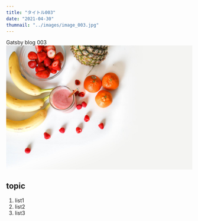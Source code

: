 ```yaml
---
title: "タイトル003"
date: "2021-04-30"
thumnail: "../images/image_003.jpg"
---
```


Gatsby blog 003
![Sample](../images/image_003.jpg)
## topic

1. list1
2. list2
3. list3
